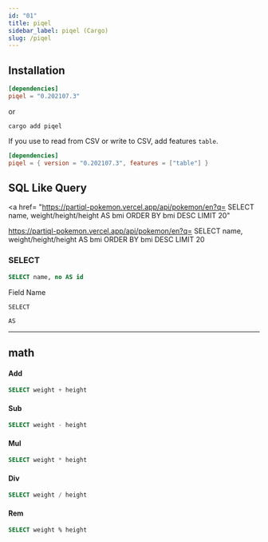 ```yaml
---
id: "01"
title: piqel
sidebar_label: piqel (Cargo)
slug: /piqel
---
```



## Installation

```Cargo.toml
[dependencies]
piqel = "0.202107.3"
```
or
```$sh:
cargo add piqel
```

If you use to read from CSV or write to CSV, add features `table`.
```Cargo.toml
[dependencies]
piqel = { version = "0.202107.3", features = ["table"] }
```



## SQL Like Query

<a href=
  "https://partiql-pokemon.vercel.app/api/pokemon/en?q= SELECT name, weight/height/height AS  bmi ORDER BY bmi DESC LIMIT 20"
>
  https://partiql-pokemon.vercel.app/api/pokemon/en?q= SELECT name, weight/height/height AS  bmi ORDER BY bmi DESC LIMIT 20
</a>



### SELECT
```sql
SELECT name, no AS id
```
Field Name

`SELECT`

`AS`

---


## math

#### Add
```sql
SELECT weight + height
```

#### Sub
```sql
SELECT weight - height
```

#### Mul
```sql
SELECT weight * height
```

#### Div
```sql
SELECT weight / height
```

#### Rem
```sql
SELECT weight % height
```
